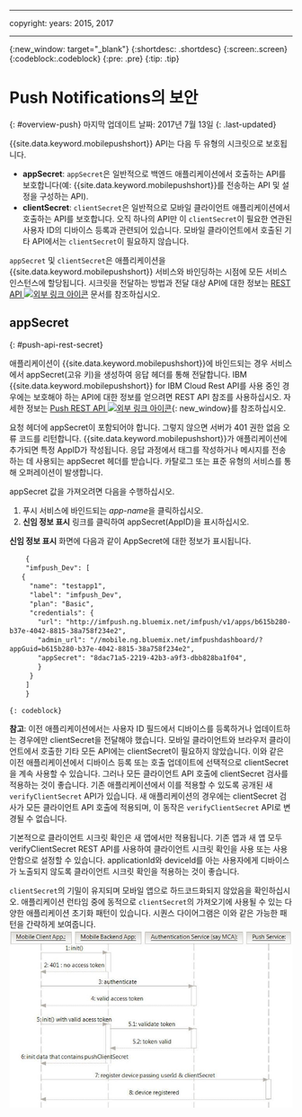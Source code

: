 ----

copyright:
 years: 2015, 2017

---

{:new_window: target="_blank"}
{:shortdesc: .shortdesc}
{:screen:.screen}
{:codeblock:.codeblock}
{:pre: .pre}
{:tip: .tip}

# Push Notifications의 보안 
{: #overview-push}
마지막 업데이트 날짜: 2017년 7월 13일
{: .last-updated}


{{site.data.keyword.mobilepushshort}} API는 다음 두 유형의 시크릿으로 보호됩니다.

- **appSecret**: `appSecret`은 일반적으로 백엔드 애플리케이션에서 호출하는 API를 보호합니다(예: {{site.data.keyword.mobilepushshort}}를 전송하는 API 및 설정을 구성하는 API).
- **clientSecret**: `clientSecret`은 일반적으로 모바일 클라이언트 애플리케이션에서 호출하는 API를 보호합니다. 오직 하나의 API만 이 `clientSecret`이 필요한 연관된 사용자 ID의 디바이스 등록과 관련되어 있습니다. 모바일 클라이언트에서 호출된 기타 API에서는 `clientSecret`이 필요하지 않습니다. 

`appSecret` 및 `clientSecret`은 애플리케이션을 {{site.data.keyword.mobilepushshort}} 서비스와 바인딩하는 시점에 모든 서비스 인스턴스에 할당됩니다. 시크릿을 전달하는 방법과 전달 대상 API에 대한 정보는 [REST API ![외부 링크 아이콘](../../icons/launch-glyph.svg "외부 링크 아이콘")](https://mobile.{DomainName}/imfpush/) 문서를 참조하십시오.

## appSecret 
{: #push-api-rest-secret}

애플리케이션이 {{site.data.keyword.mobilepushshort}}에 바인드되는 경우 서비스에서 appSecret(고유 키)을 생성하여 응답 헤더를 통해 전달합니다. IBM {{site.data.keyword.mobilepushshort}} for IBM Cloud Rest API를 사용 중인 경우에는 보호해야 하는 API에 대한 정보를 얻으려면 REST API 참조를 사용하십시오. 자세한 정보는 [Push REST API ![외부 링크 아이콘](../../icons/launch-glyph.svg "외부 링크 아이콘")](https://mobile.{DomainName}/imfpush/){: new_window}를 참조하십시오.

요청 헤더에 appSecret이 포함되어야 합니다. 그렇지 않으면 서버가 401 권한 없음 오류 코드를 리턴합니다. {{site.data.keyword.mobilepushshort}}가 애플리케이션에 추가되면 특정 AppID가 작성됩니다. 응답 과정에서 태그를 작성하거나 메시지를 전송하는 데 사용되는 appSecret 헤더를 받습니다. 카탈로그 또는 표준 유형의 서비스를 통해 오퍼레이션이 발생합니다.

appSecret 값을 가져오려면 다음을 수행하십시오.

1. 푸시 서비스에 바인드되는 *app-name*을 클릭하십시오.
2. **신임 정보 표시** 링크를 클릭하여 appSecret(AppID)을 표시하십시오.

**신임 정보 표시** 화면에 다음과 같이 AppSecret에 대한 정보가 표시됩니다.
```
	{
    "imfpush_Dev": [
   {
     "name": "testapp1",
     "label": "imfpush_Dev",
     "plan": "Basic",
     "credentials": {
       "url": "http://imfpush.ng.bluemix.net/imfpush/v1/apps/b615b280-b37e-4042-8815-38a758f234e2",
       "admin_url": "//mobile.ng.bluemix.net/imfpushdashboard/?appGuid=b615b280-b37e-4042-8815-38a758f234e2",
       "appSecret": "8dac71a5-2219-42b3-a9f3-dbb828ba1f04",
       }
     }
    ]
    }
```
	{: codeblock} 


**참고**: 이전 애플리케이션에서는 사용자 ID 필드에서 디바이스를 등록하거나 업데이트하는 경우에만 clientSecret을 전달해야 했습니다. 모바일 클라이언트와 브라우저 클라이언트에서 호출한 기타 모든 API에는 clientSecret이 필요하지 않았습니다. 이와 같은 이전 애플리케이션에서 디바이스 등록 또는 호출 업데이트에 선택적으로 clientSecret을 계속 사용할 수 있습니다. 그러나 모든 클라이언트 API 호출에 clientSecret 검사를 적용하는 것이 좋습니다. 기존 애플리케이션에서 이를 적용할 수 있도록 공개된 새 `verifyClientSecret` API가 있습니다.  새 애플리케이션의 경우에는 clientSecret 검사가 모든 클라이언트 API 호출에 적용되며, 이 동작은 `verifyClientSecret` API로 변경될 수 없습니다.

기본적으로 클라이언트 시크릿 확인은 새 앱에서만 적용됩니다. 기존 앱과 새 앱 모두 verifyClientSecret REST API를 사용하여 클라이언트 시크릿 확인을 사용 또는 사용 안함으로 설정할 수 있습니다. applicationId와 deviceId를 아는 사용자에게 디바이스가 노출되지 않도록 클라이언트 시크릿 확인을 적용하는 것이 좋습니다.

`clientSecret`의 기밀이 유지되며 모바일 앱으로 하드코드화되지 않았음을 확인하십시오. 애플리케이션 런타임 중에 동적으로 `clientSecret`의 가져오기에 사용될 수 있는 다양한 애플리케이션 초기화 패턴이 있습니다. 시퀀스 다이어그램은 이와 같은 가능한 패턴을 간략하게 보여줍니다.
![Enable_Push](images/init_client_secret.jpg) 



